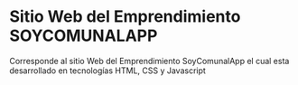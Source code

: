 # Sitio Web del Emprendimiento SOYCOMUNALAPP
Corresponde al sitio Web del Emprendimiento SoyComunalApp el cual esta desarrollado en tecnologías HTML, CSS y Javascript
